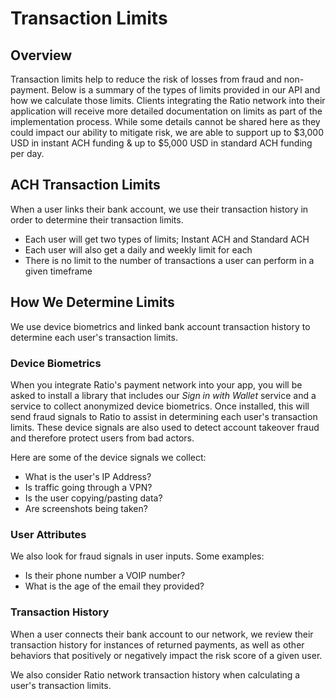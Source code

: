 # Transaction Limits

## Overview

Transaction limits help to reduce the risk of losses from fraud and non-payment. Below is a summary of the types of limits provided in our API and how we calculate those limits. Clients integrating the Ratio network into their application will receive more detailed documentation on limits as part of the implementation process.  While some details cannot be shared here as they could impact our ability to mitigate risk, we are able to support up to $3,000 USD in instant ACH funding & up to $5,000 USD in standard ACH funding per day.

## ACH Transaction Limits

When a user links their bank account, we use their transaction history in order to determine their transaction limits.&#x20;

* Each user will get two types of limits; Instant ACH and Standard ACH
* Each user will also get a daily and weekly limit for each
* There is no limit to the number of transactions a user can perform in a given timeframe&#x20;

## How We Determine Limits

We use device biometrics and linked bank account transaction history to determine each user's transaction limits.

### Device Biometrics

When you integrate Ratio's payment network into your app, you will be asked to install a library that includes our _Sign in with Wallet_ service and a service to collect anonymized device biometrics.  Once installed, this will send fraud signals to Ratio to assist in determining each user's transaction limits.  These device signals are also used to detect account takeover fraud and therefore protect users from bad actors.

Here are some of the device signals we collect:

* What is the user's IP Address?
* Is traffic going through a VPN?
* Is the user copying/pasting data?
* Are screenshots being taken?

### User Attributes

We also look for fraud signals in user inputs.  Some examples:

* Is their phone number a VOIP number?
* What is the age of the email they provided?

### Transaction History

When a user connects their bank account to our network, we review their transaction history for instances of returned payments, as well as other behaviors that positively or negatively impact the risk score of a given user.

We also consider Ratio network transaction history when calculating a user's transaction limits.


